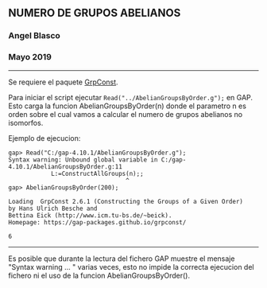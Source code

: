 ## NUMERO DE GRUPOS ABELIANOS

### Angel Blasco 

### Mayo 2019		
---

Se requiere el paquete [GrpConst](https://gap-packages.github.io/grpconst/).

Para iniciar el script ejecutar ``Read("../AbelianGroupsByOrder.g");`` en GAP.
Esto carga la funcion AbelianGroupsByOrder(n) donde el parametro n es orden sobre el
cual vamos a calcular el numero de grupos abelianos no isomorfos.

Ejemplo de ejecucion:

    gap> Read("C:/gap-4.10.1/AbelianGroupsByOrder.g");
    Syntax warning: Unbound global variable in C:/gap-4.10.1/AbelianGroupsByOrder.g:11
                L:=ConstructAllGroups(n);;
                                     ^
    gap> AbelianGroupsByOrder(200);

    Loading  GrpConst 2.6.1 (Constructing the Groups of a Given Order)
    by Hans Ulrich Besche and
    Bettina Eick (http://www.icm.tu-bs.de/~beick).
    Homepage: https://gap-packages.github.io/grpconst/

    6
---
Es posible que durante la lectura del fichero GAP muestre el mensaje "Syntax warning ... " varias veces,
esto no impide la correcta ejecucion del fichero ni el uso de la funcion AbelianGroupsByOrder().
